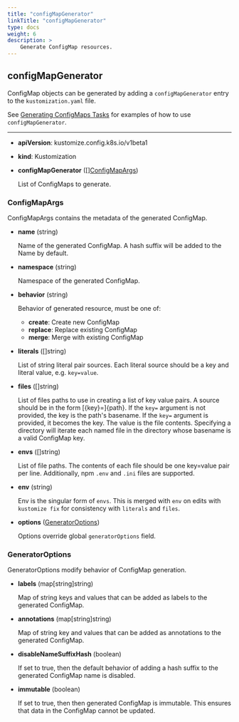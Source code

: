 ```yaml
---
title: "configMapGenerator"
linkTitle: "configMapGenerator"
type: docs
weight: 6
description: >
    Generate ConfigMap resources.
---
```


## configMapGenerator

ConfigMap objects can be generated by adding a `configMapGenerator` entry to the `kustomization.yaml` file.

See [Generating ConfigMaps Tasks] for examples of how to use `configMapGenerator`.

---

* **apiVersion**: kustomize.config.k8s.io/v1beta1
* **kind**: Kustomization
* **configMapGenerator** ([][ConfigMapArgs](#configmapargs))

    List of ConfigMaps to generate.


### ConfigMapArgs

ConfigMapArgs contains the metadata of the generated ConfigMap.

* **name** (string)

    Name of the generated ConfigMap. A hash suffix will be added to the Name by default.

* **namespace** (string)

    Namespace of the generated ConfigMap.

* **behavior** (string)

    Behavior of generated resource, must be one of:

    * **create**: Create new ConfigMap
    * **replace**: Replace existing ConfigMap
    * **merge**: Merge with existing ConfigMap


* **literals** ([]string)

    List of string literal pair sources. Each literal source should be a key and literal value, e.g. `key=value`.

* **files** ([]string)

    List of files paths to use in creating a list of key value pairs. A source should be in the form [{key}=]{path}. If the `key=` argument is not provided, the key is the path's basename. If the `key=` argument is provided, it becomes the key. The value is the file contents. Specifying a directory will iterate each named file in the directory whose basename is a valid ConfigMap key.

* **envs** ([]string)

    List of file paths. The contents of each file should be one key=value pair per line. Additionally, npm `.env` and `.ini` files are supported.

* **env** (string)

    Env is the singular form of `envs`. This is merged with `env` on edits with `kustomize fix` for consistency with `literals` and `files`.

* **options** ([GeneratorOptions](#generatoroptions))

    Options override global `generatorOptions` field.

### GeneratorOptions

GeneratorOptions modify behavior of ConfigMap generation.

* **labels** (map[string]string)

    Map of string keys and values that can be added as labels to the generated ConfigMap.

* **annotations** (map[string]string)

    Map of string key and values that can be added as annotations to the generated ConfigMap.

* **disableNameSuffixHash** (boolean)

    If set to true, then the default behavior of adding a hash suffix to the generated ConfigMap name is disabled.

* **immutable** (boolean)

    If set to true, then then generated ConfigMap is immutable. This ensures that data in the ConfigMap cannot be updated.

[Generating ConfigMaps Tasks]: /docs/tasks/configmap_generator/
